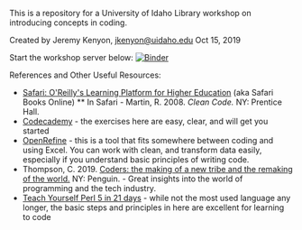 This is a repository for a University of Idaho Library workshop on introducing concepts in coding.

Created by Jeremy Kenyon, jkenyon@uidaho.edu
Oct 15, 2019

Start the workshop server below:
[![Binder](https://mybinder.org/badge_logo.svg)](https://mybinder.org/v2/gh/jkenyon/coding-concepts/master)



References and Other Useful Resources:

* [Safari: O'Reilly's Learning Platform for Higher Education](http://ida.lib.uidaho.edu:2048/login?url=https://www.oreilly.com/library/view/temporary-access/) \(aka Safari Books Online\)
** In Safari - Martin, R. 2008.  *Clean Code.*  NY: Prentice Hall.
* [Codecademy](https://www.codecademy.com/) - the exercises here are easy, clear, and will get you started
* [OpenRefine](http://openrefine.org/) - this is a tool that fits somewhere between coding and using Excel.  You can work with clean, and transform data easily, especially if you understand basic principles of writing code.
* Thompson, C. 2019.  [Coders: the making of a new tribe and the remaking of the world.](https://alliance-primo.hosted.exlibrisgroup.com/permalink/f/m1uotc/CP71297199260001451) NY: Penguin. - Great insights into the world of programming and the tech industry.
* [Teach Yourself Perl 5 in 21 days](http://wwwacs.gantep.edu.tr/docs/perl-ebook/) - while not the most used language any longer, the basic steps and principles in here are excellent for learning to code
